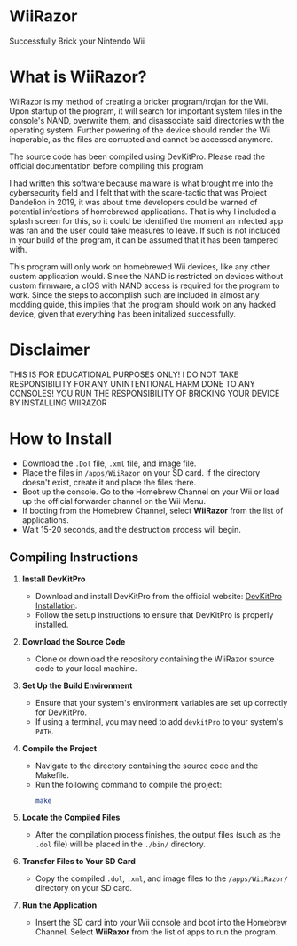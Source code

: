 # WiiRazor
Successfully Brick your Nintendo Wii

# What is WiiRazor?
WiiRazor is my method of creating a bricker program/trojan for the Wii. Upon startup of the program, it will search for important system files in the console's NAND, overwrite them, and disassociate said directories with the operating system. Further powering of the device should render the Wii inoperable, as the files are corrupted and cannot be accessed anymore.

The source code has been compiled using DevKitPro.
Please read the official documentation before compiling this program

I had written this software because malware is what brought me into the cybersecurity field and I felt that with the scare-tactic that was Project Dandelion in 2019, it was about time developers could be warned of potential infections of homebrewed applications. That is why I included a splash screen for this, so it could be identified the moment an infected app was ran and the user could take measures to leave. If such is not included in your build of the program, it can be assumed that it has been tampered with.

This program will only work on homebrewed Wii devices, like any other custom application would. Since the NAND is restricted on devices without custom firmware, a cIOS with NAND access is required for the program to work. Since the steps to accomplish such are included in almost any modding guide, this implies that the program should work on any hacked device, given that everything has been initalized successfully.

# Disclaimer
THIS IS FOR EDUCATIONAL PURPOSES ONLY! I DO NOT TAKE RESPONSIBILITY FOR ANY UNINTENTIONAL HARM
DONE TO ANY CONSOLES! YOU RUN THE RESPONSIBILITY OF BRICKING YOUR DEVICE BY INSTALLING WIIRAZOR

# How to Install
- Download the `.Dol` file, `.xml` file, and image file.
- Place the files in `/apps/WiiRazor` on your SD card. If the directory doesn't exist, create it and place the files there.
- Boot up the console. Go to the Homebrew Channel on your Wii or load up the official forwarder channel on the Wii Menu.
- If booting from the Homebrew Channel, select **WiiRazor** from the list of applications.
- Wait 15-20 seconds, and the destruction process will begin.

## Compiling Instructions

1. **Install DevKitPro**  
   - Download and install DevKitPro from the official website: [DevKitPro Installation](https://devkitpro.org/wiki/Getting_Started).
   - Follow the setup instructions to ensure that DevKitPro is properly installed.

2. **Download the Source Code**  
   - Clone or download the repository containing the WiiRazor source code to your local machine.

3. **Set Up the Build Environment**  
   - Ensure that your system's environment variables are set up correctly for DevKitPro.  
   - If using a terminal, you may need to add `devkitPro` to your system's `PATH`.

4. **Compile the Project**  
   - Navigate to the directory containing the source code and the Makefile.
   - Run the following command to compile the project:
     ```bash
     make
     ```

5. **Locate the Compiled Files**  
   - After the compilation process finishes, the output files (such as the `.dol` file) will be placed in the `./bin/` directory.

6. **Transfer Files to Your SD Card**  
   - Copy the compiled `.dol`, `.xml`, and image files to the `/apps/WiiRazor/` directory on your SD card.

7. **Run the Application**  
   - Insert the SD card into your Wii console and boot into the Homebrew Channel. Select **WiiRazor** from the list of apps to run the program.
